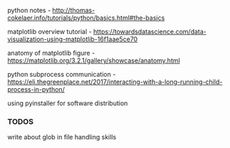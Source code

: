 python notes -  http://thomas-cokelaer.info/tutorials/python/basics.html#the-basics

matplotlib overview tutorial - https://towardsdatascience.com/data-visualization-using-matplotlib-16f1aae5ce70

anatomy of matplotlib figure - https://matplotlib.org/3.2.1/gallery/showcase/anatomy.html

python subprocess communication - https://eli.thegreenplace.net/2017/interacting-with-a-long-running-child-process-in-python/

using pyinstaller for software distribution


### TODOS
write about glob in file handling skills
<!--stackedit_data:
eyJoaXN0b3J5IjpbLTE5MzkwNDc2ODcsMTkyMTAwODIyLC0zNT
I5MjE2MCwxMTkwNDgwOTUwLC0xNDY5Nzk2ODM3XX0=
-->